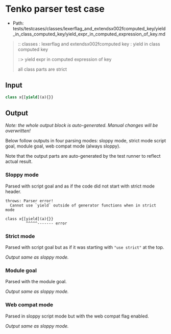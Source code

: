 # Tenko parser test case

- Path: tests/testcases/classes/lexerflag_and_extendsx002fcomputed_key/yield_in_class_computed_key/yield_expr_in_computed_expression_of_key.md

> :: classes : lexerflag and extendsx002fcomputed key : yield in class computed key
>
> ::> yield expr in computed expression of key
>
> all class parts are strict

## Input

`````js
class x{[yield](a){}}
`````

## Output

_Note: the whole output block is auto-generated. Manual changes will be overwritten!_

Below follow outputs in four parsing modes: sloppy mode, strict mode script goal, module goal, web compat mode (always sloppy).

Note that the output parts are auto-generated by the test runner to reflect actual result.

### Sloppy mode

Parsed with script goal and as if the code did not start with strict mode header.

`````
throws: Parser error!
  Cannot use `yield` outside of generator functions when in strict mode

class x{[yield](a){}}
         ^^^^^------- error
`````

### Strict mode

Parsed with script goal but as if it was starting with `"use strict"` at the top.

_Output same as sloppy mode._

### Module goal

Parsed with the module goal.

_Output same as sloppy mode._

### Web compat mode

Parsed in sloppy script mode but with the web compat flag enabled.

_Output same as sloppy mode._
